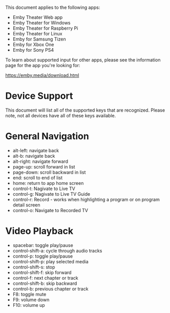 This document applies to the following apps:

* Emby Theater Web app
* Emby Theater for Windows
* Emby Theater for Raspberry Pi
* Emby Theater for Linux
* Emby for Samsung Tizen
* Emby for Xbox One
* Emby for Sony PS4

To learn about supported input for other apps, please see the information page for the app you're looking for:

https://emby.media/download.html

# Device Support
This document will list all of the supported keys that are recognized. Please note, not all devices have all of these keys available.

# General Navigation
* alt-left: navigate back
* alt-b: navigate back
* alt-right: navigate forward
* page-up: scroll forward in list
* page-down: scroll backward in list
* end: scroll to end of list
* home: return to app home screen
* control-t: Nagivate to Live TV
* control-g: Nagivate to Live TV Guide
* control-r: Record - works when highlighting a program or on program detail screen
* control-o: Navigate to Recorded TV

# Video Playback
* spacebar: toggle play/pause
* control-shift-a: cycle through audio tracks
* control-p: toggle play/pause
* control-shift-p: play selected media
* control-shift-s: stop
* control-shift-f: skip forward
* control-f: next chapter or track
* control-shift-b: skip backward
* control-b: previous chapter or track
* F8: toggle mute
* F9: volume down
* F10: volume up